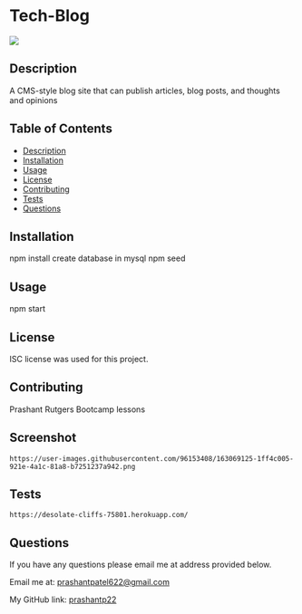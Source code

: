 # Tech-Blog

<img src="https://img.shields.io/badge/license-ISC-blue"/>
    
  ## Description
  A CMS-style blog site that can publish articles, blog posts, and thoughts and opinions
    
  ## Table of Contents
  - [Description](#description)
  - [Installation](#installation)
  - [Usage](#usage)
  - [License](#license)
  - [Contributing](#contributing)
  - [Tests](#tests)
  - [Questions](#questions)
    
  ## Installation
  npm install
  create database in mysql
  npm seed

  ## Usage
  npm start
    
  ## License
  ISC license was used for this project.

  ## Contributing
  Prashant
  Rutgers Bootcamp lessons

  ## Screenshot
    https://user-images.githubusercontent.com/96153408/163069125-1ff4c005-921e-4a1c-81a8-b7251237a942.png


  ## Tests
    https://desolate-cliffs-75801.herokuapp.com/
    
  ## Questions
  If you have any questions please email me at address provided below.
    
  Email me at: [prashantpatel622@gmail.com](prashantpatel622@gmail.com)

  My GitHub link: [prashantp22](https://github.com/prashantp22)
